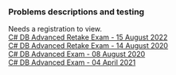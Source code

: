 ### Problems descriptions and testing  

Needs a registration to view.  
[C# DB Advanced Retake Exam - 15 August 2022](https://judge.softuni.org/Contests/3934/CSharp-DB-Advanced-Retake-Exam-15-August-2022)  
[C# DB Advanced Retake Exam - 14 August 2020](https://judge.softuni.org/Contests/3942/CSharp-DB-Advanced-Retake-Exam-14-August-2020)  
[C# DB Advanced Exam - 08 August 2020](https://judge.softuni.org/Contests/3936/CSharp-DB-Advanced-Exam-08-August-2020)  
[C# DB Advanced Exam - 04 April 2021](https://judge.softuni.org/Contests/3939/CSharp-DB-Advanced-Exam-04-April-2021)  